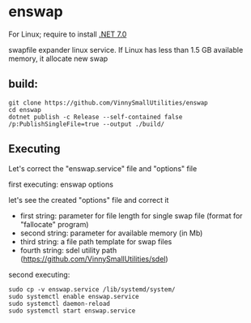 # enswap
For Linux; require to install [.NET 7.0](https://dotnet.microsoft.com/download)

swapfile expander linux service. If Linux has less than 1.5 GB available memory, it allocate new swap

## build:

    git clone https://github.com/VinnySmallUtilities/enswap
    cd enswap
    dotnet publish -c Release --self-contained false /p:PublishSingleFile=true --output ./build/


## Executing
Let's correct the "enswap.service" file and "options" file


first executing:
    enswap options


let's see the created "options" file and correct it
* first string:  parameter for file length for single swap file (format for "fallocate" program)
* second string: parameter for available memory (in Mb)
* third string:  a file path template for swap files
* fourth string: sdel utility path (https://github.com/VinnySmallUtilities/sdel)


second executing:

    sudo cp -v enswap.service /lib/systemd/system/
    sudo systemctl enable enswap.service
    sudo systemctl daemon-reload
    sudo systemctl start enswap.service


